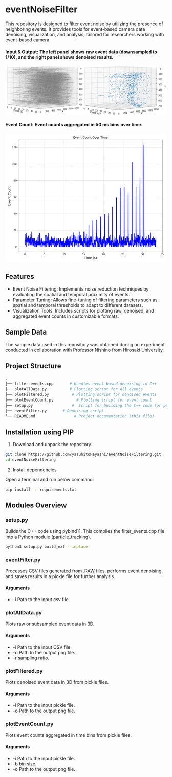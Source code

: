 # eventNoiseFilter
This repository is designed to filter event noise by utilizing the presence of neighboring events. It provides tools for event-based camera data denoising, visualization, and analysis, tailored for researchers working with event-based camera.

#### Input & Output: The left panel shows raw event data (downsampled to 1/10), and the right panel shows denoised results.
![InputOutput](sampleData/inputAndOutput.png)

#### Event Count: Event counts aggregated in 50 ms bins over time.
![EventCount](sampleData/plotEventCount.png)

## Features
- Event Noise Filtering: Implements noise reduction techniques by evaluating the spatial and temporal proximity of events.
- Parameter Tuning: Allows fine-tuning of filtering parameters such as spatial and temporal thresholds to adapt to different datasets.
- Visualization Tools: Includes scripts for plotting raw, denoised, and aggregated event counts in customizable formats.

## Sample Data
The sample data used in this repository was obtained during an experiment conducted in collaboration with Professor Nishino from Hirosaki University.

## Project Structure
```bash
.
├── filter_events.cpp       # Handles event-based denoising in C++
├── plotAllData.py          # Plotting script for All events
├── plotFiltered.py          # Plotting script for denoised events
├── plotEventCount.py          # Plotting script for event count
├── setup.py                 #  Script for building the C++ code for particle tracking
├── eventFilter.py       # Denoising script
└── README.md                 # Project documentation (this file)
```

## Installation using PIP
1. Download and unpack the repository.
```bash
git clone https://github.com/yasuhitoHayashi/eventNoiseFiltering.git
cd eventNoiseFiltering
```
2. Install dependencies

Open a terminal and run below command:
```bash
pip install -r requirements.txt
```

## Modules Overview
### setup.py
Builds the C++ code using pybind11. This compiles the filter_events.cpp file into a Python module (particle_tracking).

```bash
python3 setup.py build_ext --inplace
```

### eventFilter.py
Processes CSV files generated from .RAW files, performs event denoising, and saves results in a pickle file for further analysis.

#### Arguments
- -i Path to the input csv file.

### plotAllData.py
Plots raw or subsampled event data in 3D.

#### Arguments
- -i Path to the input CSV file.
- -o Path to the output png file.
- -r sampling ratio.

### plotFiltered.py
Plots denoised event data in 3D from pickle files.

#### Arguments
- -i Path to the input pickle file.
- -o Path to the output png file.

### plotEventCount.py
Plots event counts aggregated in time bins from pickle files.

#### Arguments
- -i Path to the input pickle file.
- -b bin size.
- -o Path to the output png file.
